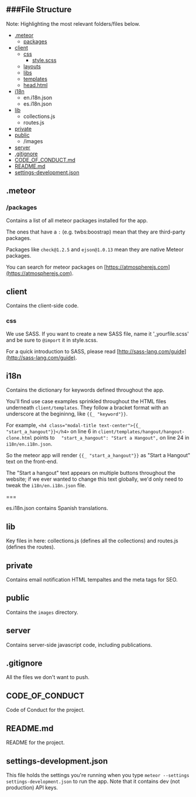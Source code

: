 ###File Structure
----

Note: Highlighting the most relevant folders/files below. 

- [.meteor](#meteor)
	- [packages](#packages)
- [client](#client)
    - [css](#css)
    	- [style.scss](#stylescss)
    - [layouts](#layouts)
    - [libs](#libs)
    - [templates](#templates)
    - [head.html](#headhtml)
- [i18n](#i18n)
	- en.i18n.json
	- es.i18n.json
- [lib](#lib)
    - collections.js
    - routes.js
- [private](#private)
- [public](#public)
	- /images
- [server](#server)
- [.gitignore](#gitignore)
- [CODE_OF_CONDUCT.md](#codeofconduct)
- [README.md](#readme)
- [settings-development.json](#settings-development)

## .meteor <a name="meteor"></a>

### /packages <a name="packages"></a>
Contains a list of all meteor packages installed for the app. 

The ones that have a `:` (e.g. twbs:boostrap) mean that they are third-party packages. 

Packages like `check@1.2.5` and `ejson@1.0.13` mean they are native Meteor packages.

You can search for meteor packages on [https://atmospherejs.com](https://atmospherejs.com).

## client <a name="client"></a>
Contains the client-side code.

### css <a name="css"></a>
We use SASS. If you want to create a new SASS file, name it '_yourfile.scss' and be sure to `@import` it in style.scss. 

For a quick introduction to SASS, please read [http://sass-lang.com/guide](http://sass-lang.com/guide).

## i18n <a name="i18n"></a>
Contains the dictionary for keywords defined throughout the app. 

You'll find use case examples sprinkled throughout the HTML files underneath `client/templates`. They follow a bracket format with an underscore at the begininng, like `{{_ "keyword"}}`. 

For example, ```<h4 class="modal-title text-center">{{_ "start_a_hangout"}}</h4>``` on line 6 in  `client/templates/hangout/hangout-clone.html` points to `  "start_a_hangout": "Start a Hangout",` on line 24 in `i18n/en.i18n.json`. 

So the meteor app will render `{{_ "start_a_hangout"}}` as "Start a Hangout" text on the front-end. 

The "Start a hangout" text appears on multiple buttons throughout the website; if we ever wanted to change this text globally, we'd only need to tweak the `i18n/en.i18n.json` file.

=== 

es.i18n.json contains Spanish translations. 

## lib <a name="lib"></a>
Key files in here: collections.js (defines all the collections) and routes.js (defines the routes).

## private <a name="private"></a>
Contains email notification HTML tempaltes and the meta tags for SEO.

## public <a name="public"></a>
Contains the `images` directory.

## server <a name="server"></a>
Contains server-side javascript code, including publications.

## .gitignore <a name="gitignore"></a>
All the files we don't want to push.

## CODE_OF_CONDUCT <a name="codeofconduct"></a>
Code of Conduct for the project.

## README.md <a name="readme"></a>
README for the project.

## settings-development.json <a name="settings-development"></a>
This file holds the settings you're running when you type `meteor --settings settings-development.json` to run the app. Note that it contains dev (not production) API keys.
